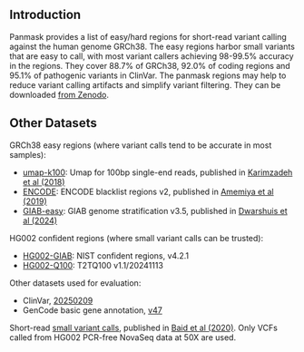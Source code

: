 ## Introduction

Panmask provides a list of easy/hard regions for short-read variant calling against the human genome GRCh38.
The easy regions harbor small variants that are easy to call, with most variant callers achieving 98-99.5% accuracy in the regions.
They cover 88.7% of GRCh38, 92.0% of coding regions and 95.1% of pathogenic variants in ClinVar.
The panmask regions may help to reduce variant calling artifacts and simplify variant filtering.
They can be downloaded [from Zenodo][zenodo].

[zenodo]: https://zenodo.org/records/14903542

## Other Datasets

GRCh38 easy regions (where variant calls tend to be accurate in most samples):

* [umap-k100][umap]: Umap for 100bp single-end reads, published in [Karimzadeh et al (2018)][pub-umap]
* [ENCODE][encode]: ENCODE blacklist regions v2, published in [Amemiya et al (2019)][pub-encode]
* [GIAB-easy][GIAB-easy]: GIAB genome stratification v3.5, published in [Dwarshuis et al (2024)][pub-GIAB-easy]

[GIAB-easy]: https://ftp-trace.ncbi.nlm.nih.gov/giab/ftp/release/genome-stratifications/v3.5/GRCh38@all/Union/
[pub-GIAB-easy]: https://www.nature.com/articles/s41467-024-53260-y
[umap]: https://bismap.hoffmanlab.org
[pub-umap]: https://academic.oup.com/nar/article/46/20/e120/5086676?login=false
[encode]: https://github.com/Boyle-Lab/Blacklist
[pub-encode]: https://www.nature.com/articles/s41598-019-45839-z

HG002 confident regions (where small variant calls can be trusted):

* [HG002-GIAB][GIAB-old]: NIST confident regions, v4.2.1
* [HG002-Q100][GIAB-new]: T2TQ100 v1.1/20241113

[GIAB-old]: https://ftp-trace.ncbi.nlm.nih.gov/giab/ftp/release/AshkenazimTrio/HG002_NA24385_son/NISTv4.2.1/GRCh38/
[GIAB-new]: https://ftp-trace.ncbi.nlm.nih.gov/giab/ftp/data/AshkenazimTrio/analysis/NIST_HG002_DraftBenchmark_defrabbV0.019-20241113/

Other datasets used for evaluation:

* ClinVar, [20250209][clinvar-dw]
* GenCode basic gene annotation, [v47][gencode-gtp]

[clinvar-dw]: https://ftp.ncbi.nlm.nih.gov/pub/clinvar/vcf_GRCh38/archive_2.0/2025/
[gencode-gtp]: https://ftp.ebi.ac.uk/pub/databases/gencode/Gencode_human/release_47/

Short-read [small variant calls][varcall], published in [Baid et al (2020)][pub-varcall].
Only VCFs called from HG002 PCR-free NovaSeq data at 50X are used.

[varcall]: https://console.cloud.google.com/storage/browser/brain-genomics-public/research/sequencing/grch38/vcf/novaseq/wgs_pcr_free/50x
[pub-varcall]: https://www.biorxiv.org/content/10.1101/2020.12.11.422022v1

<!--
|                    |GIAB-easy| ENCODE  |umap-k100| pm151   | pm151a  |HG002-Q100|HG002-GIAB|
|:-------------------|--------:|--------:|--------:|--------:|--------:|---------:|---------:|
|Size (Gb)           |2.31     |2.83     |2.82     |2.55     |2.59     |2.74      |2.54      |
|# blocks            |4.84M    |731      |242k     |1.20M    |299k     |28.7k     |481k      |
|N50 block length    |860      |16.1M    |142k     |4158     |22.9k    |183k      |11.2k     |
|% GRCh38            |79.0     |96.8     |96.7     |87.2     |88.7     |93.7      |87.0      |
|% GenCode CDS       |72.6     |98.5     |97.6     |92.0     |92.3     |95.8      |91.8      |
|% ClinVar patho     |77.4     |99.8     |99.6     |95.1     |95.8     |98.8      |90.2      |
-->
